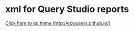 # xml for Query Studio reports

[Click here to go home (http://ecwusers.github.io/)](http://ecwusers.github.io/)
